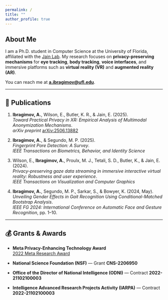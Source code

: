 ```yaml
---
permalink: /
title: ""
author_profile: true
---
```


## About Me

I am a Ph.D. student in Computer Science at the University of Florida, affiliated with the [Jain Lab](https://jainlab.cise.ufl.edu/). My research focuses on **privacy-preserving mechanisms** for **eye tracking**, **body tracking**, **voice interfaces**, and immersive platforms such as **virtual reality (VR)** and **augmented reality (AR)**.

You can reach me at **a.ibragimov@ufl.edu**.

---

## 📄 Publications

1. **Ibragimov, A.**, Wilson, E., Butler, K. R., & Jain, E. (2025).  
   *Toward Practical Privacy in XR: Empirical Analysis of Multimodal Anonymization Mechanisms*.  
   _arXiv preprint_ [arXiv:2506.13882](https://arxiv.org/abs/2506.13882)

2. **Ibragimov, A.**, & Segundo, M. P. (2025).  
   *Fingerprint Pore Detection: A Survey*.  
   _IEEE Transactions on Biometrics, Behavior, and Identity Science_

3. Wilson, E., **Ibragimov, A.**, Proulx, M. J., Tetali, S. D., Butler, K., & Jain, E. (2024).  
   *Privacy-preserving gaze data streaming in immersive interactive virtual reality: Robustness and user experience*.  
   _IEEE Transactions on Visualization and Computer Graphics_

4. **Ibragimov, A.**, Segundo, M. P., Sarkar, S., & Bowyer, K. (2024, May).  
   *Unveiling Gender Effects in Gait Recognition Using Conditional-Matched Bootstrap Analysis*.  
   _IEEE FG 2024: International Conference on Automatic Face and Gesture Recognition_, pp. 1–10.

---

## 💰 Grants & Awards

- **Meta Privacy-Enhancing Technology Award**  
  [2022 Meta Research Award](https://research.facebook.com/research-awards/2022-privacy-enhancing-technologies-request-for-proposals/)

- **National Science Foundation (NSF)** — Grant **CNS-2206950**

- **Office of the Director of National Intelligence (ODNI)** — Contract **2022-21102100003**

- **Intelligence Advanced Research Projects Activity (IARPA)** — Contract **2022-21102100003**
